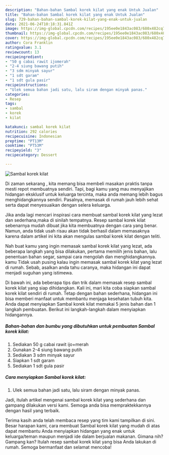 ```yaml
---
description: "Bahan-bahan Sambal korek kilat yang enak Untuk Jualan"
title: "Bahan-bahan Sambal korek kilat yang enak Untuk Jualan"
slug: 729-bahan-bahan-sambal-korek-kilat-yang-enak-untuk-jualan
date: 2021-06-24T10:18:31.841Z
image: https://img-global.cpcdn.com/recipes/195ee0e1843ac083/680x482cq70/sambal-korek-kilat-foto-resep-utama.jpg
thumbnail: https://img-global.cpcdn.com/recipes/195ee0e1843ac083/680x482cq70/sambal-korek-kilat-foto-resep-utama.jpg
cover: https://img-global.cpcdn.com/recipes/195ee0e1843ac083/680x482cq70/sambal-korek-kilat-foto-resep-utama.jpg
author: Cora Franklin
ratingvalue: 3.1
reviewcount: 13
recipeingredient:
- "50 g cabai rawit ijomerah"
- "2-4 siung bawang putih"
- "3 sdm minyak sayur"
- "1 sdt garam"
- "1 sdt gula pasir"
recipeinstructions:
- "Ulek semua bahan jadi satu, lalu siram dengan minyak panas."
categories:
- Resep
tags:
- sambal
- korek
- kilat

katakunci: sambal korek kilat 
nutrition: 292 calories
recipecuisine: Indonesian
preptime: "PT13M"
cooktime: "PT53M"
recipeyield: "3"
recipecategory: Dessert

---
```



![Sambal korek kilat](https://img-global.cpcdn.com/recipes/195ee0e1843ac083/680x482cq70/sambal-korek-kilat-foto-resep-utama.jpg)

Di zaman  sekarang , kita memang bisa membeli masakan praktis tanpa mesti repot membuatnya sendiri. Tapi, bagi kamu yang mau menyajikan hidangan eksklusif untuk keluarga tercinta, maka anda memang lebih bagus menghidangkannya sendiri. Pasalnya, memasak di rumah jauh lebih sehat serta dapat menyesuaikan dengan selera keluarga.

Jika anda lagi mencari inspirasi cara membuat sambal korek kilat yang lezat dan sederhana,maka di sinilah tempatnya. Resep sambal korek kilat  sebenarnya mudah dibuat jika kita membuatnya dengan cara yang benar. Namun, anda tidak usah risau akan tidak berhasil dalam memasaknya 
karena dalam artikel ini kita akan mengulas sambal korek kilat dengan teliti.  



Nah buat kamu yang ingin memasak sambal korek kilat yang lezat, ada beberapa langkah yang bisa dilakukan, pertama memilih jenis bahan, lalu penentuan bahan segar, sampai cara mengolah dan menghidangkannya. kamu Tidak usah pusing kalau ingin memasak sambal korek kilat yang lezat di rumah. Sebab, asalkan anda  tahu caranya, maka hidangan ini dapat menjadi suguhan yang istimewa.

Di bawah ini, ada beberapa tips dan trik dalam memasak resep sambal korek kilat yang siap dihidangkan. Kali ini, mari kita coba siapkan sambal korek kilat sendiri di rumah. Tetap dengan bahan sederhana, hidangan ini bisa memberi manfaat untuk membantu menjaga kesehatan tubuh kita. Anda dapat menyiapkan Sambal korek kilat memakai 5 jenis bahan dan 1 langkah pembuatan. Berikut ini langkah-langkah dalam menyiapkan hidangannya.

<!--inarticleads1-->

##### Bahan-bahan dan bumbu yang dibutuhkan untuk pembuatan Sambal korek kilat:

1. Sediakan 50 g cabai rawit ijo+merah
1. Gunakan 2-4 siung bawang putih
1. Sediakan 3 sdm minyak sayur
1. Siapkan 1 sdt garam
1. Sediakan 1 sdt gula pasir




<!--inarticleads2-->

##### Cara menyiapkan Sambal korek kilat:

1. Ulek semua bahan jadi satu, lalu siram dengan minyak panas.




Jadi, itulah artikel mengenai  sambal korek kilat  yang sederhana dan gampang dilakukan versi kami. Semoga anda bisa mempraktekkannya dengan hasil yang terbaik. 

Terima kasih anda telah membaca resep yang tim kami tampilkan di sini. Besar harapan kami, cara membuat  Sambal korek kilat yang mudah di atas dapat membantu Anda menyiapkan hidangan yang enak untuk keluarga/teman maupun menjadi ide dalam berjualan makanan. Gimana nih? Gampang kan? Itulah resep sambal korek kilat yang bisa Anda lakukan di rumah. Semoga bermanfaat dan selamat mencoba!

